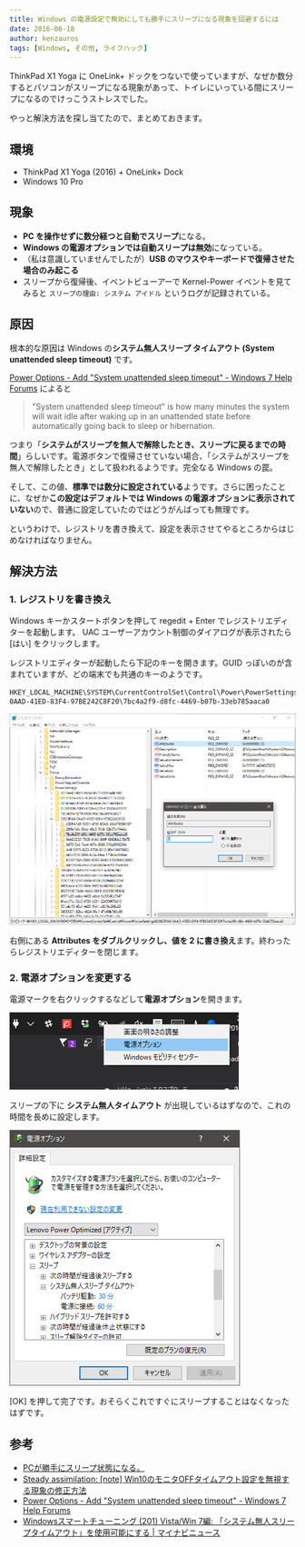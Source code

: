 ```yaml
---
title: Windows の電源設定で無効にしても勝手にスリープになる現象を回避するには
date: 2016-06-18
author: kenzauros
tags: [Windows, その他, ライフハック]
---
```


ThinkPad X1 Yoga に OneLink+ ドックをつないで使っていますが、なぜか数分するとパソコンがスリープになる現象があって、トイレにいっている間にスリープになるのでけっこうストレスでした。

やっと解決方法を探し当てたので、まとめておきます。

## 環境

* ThinkPad X1 Yoga (2016) + OneLink+ Dock
* Windows 10 Pro

## 現象

* **PC を操作せずに数分経つと自動でスリープ**になる。
* **Windows の電源オプションでは自動スリープは無効**になっている。
* （私は意識していませんでしたが）**USB のマウスやキーボードで復帰させた場合のみ起こる**
* スリープから復帰後、イベントビューアーで Kernel-Power イベントを見てみると `スリープの理由: システム アイドル` というログが記録されている。

## 原因

根本的な原因は Windows の**システム無人スリープ タイムアウト (System unattended sleep timeout)** です。

[Power Options - Add "System unattended sleep timeout" - Windows 7 Help Forums](http://www.sevenforums.com/tutorials/246364-power-options-add-system-unattended-sleep-timeout.html) によると

> "System unattended sleep timeout" is how many minutes the system will wait idle after waking up in an unattended state before automatically going back to sleep or hibernation.

つまり「**システムがスリープを無人で解除したとき、スリープに戻るまでの時間**」らしいです。電源ボタンで復帰させていない場合、「システムがスリープを無人で解除したとき」として扱われるようです。完全なる Windows の罠。

そして、この値、**標準では数分に設定されている**ようです。さらに困ったことに、なぜか**この設定はデフォルトでは Windows の電源オプションに表示されていない**ので、普通に設定していたのではどうがんばっても無理です。

というわけで、レジストリを書き換えて、設定を表示させてやるところからはじめなければなりません。

## 解決方法

### 1. レジストリを書き換え

Windows キーかスタートボタンを押して regedit + Enter でレジストリエディターを起動します。 UAC ユーザーアカウント制御のダイアログが表示されたら [はい] をクリックします。

レジストリエディターが起動したら下記のキーを開きます。GUID っぽいのが含まれていますが、どの端末でも共通のキーのようです。
```
HKEY_LOCAL_MACHINE\SYSTEM\CurrentControlSet\Control\Power\PowerSettings\238C9FA8-0AAD-41ED-83F4-97BE242C8F20\7bc4a2f9-d8fc-4469-b07b-33eb785aaca0
```

![レジストリエディターで HKEY_LOCAL_MACHINE\SYSTEM\CurrentControlSet\Control\Power\PowerSettings\238C9FA8-0AAD-41ED-83F4-97BE242C8F20\7bc4a2f9-d8fc-4469-b07b-33eb785aaca0 を開く](images/avoid-unwelcome-auto-sleep-of-windows-1.png)

右側にある **Attributes をダブルクリックし、値を 2 に書き換え**ます。終わったらレジストリエディターを閉じます。

### 2. 電源オプションを変更する

電源マークを右クリックするなどして**電源オプション**を開きます。

![電源オプションを開く](images/avoid-unwelcome-auto-sleep-of-windows-2.png)

スリープの下に **システム無人タイムアウト** が出現しているはずなので、これの時間を長めに設定します。

![スリープ→システム無人タイムアウトを設定](images/avoid-unwelcome-auto-sleep-of-windows-3.png)

[OK] を押して完了です。おそらくこれですぐにスリープすることはなくなったはずです。

## 参考

* [PCが勝手にスリープ状態になる。](https://social.technet.microsoft.com/Forums/ja-JP/52336ed1-6471-49c9-8930-d831f7c5c8d7/pc?forum=w8itpro)
* [Steady assimilation: [note] Win10のモニタOFFタイムアウト設定を無視する現象の修正方法](http://steadyassimilation.blogspot.jp/2015/09/note-win10off.html)
* [Power Options - Add "System unattended sleep timeout" - Windows 7 Help Forums](http://www.sevenforums.com/tutorials/246364-power-options-add-system-unattended-sleep-timeout.html)
* [Windowsスマートチューニング (201) Vista/Win 7編: 「システム無人スリープタイムアウト」を使用可能にする | マイナビニュース](http://news.mynavi.jp/column/windows/201/)